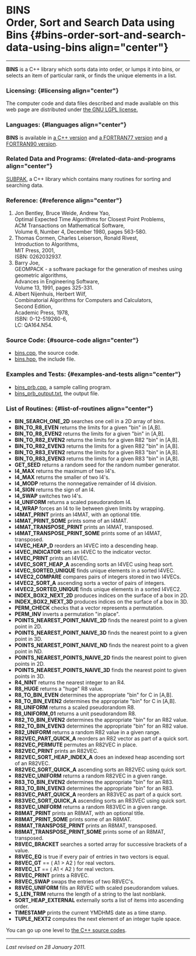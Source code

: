 BINS\
Order, Sort and Search Data using Bins {#bins-order-sort-and-search-data-using-bins align="center"}
======================================

------------------------------------------------------------------------

**BINS** is a C++ library which sorts data into order, or lumps it into
bins, or selects an item of particular rank, or finds the unique
elements in a list.

### Licensing: {#licensing align="center"}

The computer code and data files described and made available on this
web page are distributed under [the GNU LGPL
license.](../../txt/gnu_lgpl.txt)

### Languages: {#languages align="center"}

**BINS** is available in [a C++ version](../../cpp_src/bins/bins.html)
and [a FORTRAN77 version](../../f77_src/bins/bins.html) and [a FORTRAN90
version](../../f_src/bins/bins.html).

### Related Data and Programs: {#related-data-and-programs align="center"}

[SUBPAK](../../cpp_src/subpak/subpak.html), a C++ library which contains
many routines for sorting and searching data.

### Reference: {#reference align="center"}

1.  Jon Bentley, Bruce Weide, Andrew Yao,\
    Optimal Expected Time Algorithms for Closest Point Problems,\
    ACM Transactions on Mathematical Software,\
    Volume 6, Number 4, December 1980, pages 563-580.
2.  Thomas Cormen, Charles Leiserson, Ronald Rivest,\
    Introduction to Algorithms,\
    MIT Press, 2001,\
    ISBN: 0262032937.
3.  Barry Joe,\
    GEOMPACK - a software package for the generation of meshes using
    geometric algorithms,\
    Advances in Engineering Software,\
    Volume 13, 1991, pages 325-331.
4.  Albert Nijenhuis, Herbert Wilf,\
    Combinatorial Algorithms for Computers and Calculators,\
    Second Edition,\
    Academic Press, 1978,\
    ISBN: 0-12-519260-6,\
    LC: QA164.N54.

### Source Code: {#source-code align="center"}

-   [bins.cpp](bins.cpp), the source code.
-   [bins.hpp](bins.hpp), the include file.

### Examples and Tests: {#examples-and-tests align="center"}

-   [bins\_prb.cpp](bins_prb.cpp), a sample calling program.
-   [bins\_prb\_output.txt](bins_prb_output.txt), the output file.

### List of Routines: {#list-of-routines align="center"}

-   **BIN\_SEARCH\_ONE\_2D** searches one cell in a 2D array of bins.
-   **BIN\_TO\_R8\_EVEN** returns the limits for a given "bin" in
    \[A,B\].
-   **BIN\_TO\_R8\_EVEN2** returns the limits for a given "bin" in
    \[A,B\].
-   **BIN\_TO\_R82\_EVEN2** returns the limits for a given R82 "bin" in
    \[A,B\].
-   **BIN\_TO\_R82\_EVEN3** returns the limits for a given R82 "bin" in
    \[A,B\].
-   **BIN\_TO\_R83\_EVEN2** returns the limits for a given R83 "bin" in
    \[A,B\].
-   **BIN\_TO\_R83\_EVEN3** returns the limits for a given R83 "bin" in
    \[A,B\].
-   **GET\_SEED** returns a random seed for the random number generator.
-   **I4\_MAX** returns the maximum of two I4's.
-   **I4\_MAX** returns the smaller of two I4's.
-   **I4\_MODP** returns the nonnegative remainder of I4 division.
-   **I4\_SIGN** returns the sign of an I4.
-   **I4\_SWAP** switches two I4's.
-   **I4\_UNIFORM** returns a scaled pseudorandom I4.
-   **I4\_WRAP** forces an I4 to lie between given limits by wrapping.
-   **I4MAT\_PRINT** prints an I4MAT, with an optional title.
-   **I4MAT\_PRINT\_SOME** prints some of an I4MAT.
-   **I4MAT\_TRANSPOSE\_PRINT** prints an I4MAT, transposed.
-   **I4MAT\_TRANSPOSE\_PRINT\_SOME** prints some of an I4MAT,
    transposed.
-   **I4VEC\_HEAP\_D** reorders an I4VEC into a descending heap.
-   **I4VEC\_INDICATOR** sets an I4VEC to the indicator vector.
-   **I4VEC\_PRINT** prints an I4VEC.
-   **I4VEC\_SORT\_HEAP\_A** ascending sorts an I4VEC using heap sort.
-   **I4VEC\_SORTED\_UNIQUE** finds unique elements in a sorted I4VEC.
-   **I4VEC2\_COMPARE** compares pairs of integers stored in two I4VECs.
-   **I4VEC2\_SORT\_A** ascending sorts a vector of pairs of integers.
-   **I4VEC2\_SORTED\_UNIQUE** finds unique elements in a sorted I4VEC2.
-   **INDEX\_BOX2\_NEXT\_2D** produces indices on the surface of a box
    in 2D.
-   **INDEX\_BOX2\_NEXT\_3D** produces indices on the surface of a box
    in 3D.
-   **PERM\_CHECK** checks that a vector represents a permutation.
-   **PERM\_INV** inverts a permutation "in place".
-   **POINTS\_NEAREST\_POINT\_NAIVE\_2D** finds the nearest point to a
    given point in 2D.
-   **POINTS\_NEAREST\_POINT\_NAIVE\_3D** finds the nearest point to a
    given point in 3D.
-   **POINTS\_NEAREST\_POINT\_NAIVE\_ND** finds the nearest point to a
    given point in ND.
-   **POINTS\_NEAREST\_POINTS\_NAIVE\_2D** finds the nearest point to
    given points in 2D.
-   **POINTS\_NEAREST\_POINTS\_NAIVE\_3D** finds the nearest point to
    given points in 3D.
-   **R4\_NINT** returns the nearest integer to an R4.
-   **R8\_HUGE** returns a "huge" R8 value.
-   **R8\_TO\_BIN\_EVEN** determines the appropriate "bin" for C in
    \[A,B\].
-   **R8\_TO\_BIN\_EVEN2** determines the appropriate "bin" for C in
    \[A,B\].
-   **R8\_UNIFORM** returns a scaled pseudorandom R8.
-   **R8\_UNIFORM\_01** returns a unit pseudorandom R8.
-   **R82\_TO\_BIN\_EVEN2** determines the appropriate "bin" for an R82
    value.
-   **R82\_TO\_BIN\_EVEN3** determines the appropriate "bin" for an R82
    value.
-   **R82\_UNIFORM** returns a random R82 value in a given range.
-   **R82VEC\_PART\_QUICK\_A** reorders an R82 vector as part of a quick
    sort.
-   **R82VEC\_PERMUTE** permutes an R82VEC in place.
-   **R82VEC\_PRINT** prints an R82VEC.
-   **R82VEC\_SORT\_HEAP\_INDEX\_A** does an indexed heap ascending sort
    of an R82VEC.
-   **R82VEC\_SORT\_QUICK\_A** ascending sorts an R82VEC using quick
    sort.
-   **R82VEC\_UNIFORM** returns a random R82VEC in a given range.
-   **R83\_TO\_BIN\_EVEN2** determines the appropriate "bin" for an R83.
-   **R83\_TO\_BIN\_EVEN3** determines the appropriate "bin" for an R83.
-   **R83VEC\_PART\_QUICK\_A** reorders an R83VEC as part of a quick
    sort.
-   **R83VEC\_SORT\_QUICK\_A** ascending sorts an R83VEC using quick
    sort.
-   **R83VEC\_UNIFORM** returns a random R83VEC in a given range.
-   **R8MAT\_PRINT** prints an R8MAT, with an optional title.
-   **R8MAT\_PRINT\_SOME** prints some of an R8MAT.
-   **R8MAT\_TRANSPOSE\_PRINT** prints an R8MAT, transposed.
-   **R8MAT\_TRANSPOSE\_PRINT\_SOME** prints some of an R8MAT,
    transposed.
-   **R8VEC\_BRACKET** searches a sorted array for successive brackets
    of a value.
-   **R8VEC\_EQ** is true if every pair of entries in two vectors is
    equal.
-   **R8VEC\_GT** == ( A1 &gt; A2 ) for real vectors.
-   **R8VEC\_LT** == ( A1 &lt; A2 ) for real vectors.
-   **R8VEC\_PRINT** prints a R8VEC.
-   **R8VEC\_SWAP** swaps the entries of two R8VEC's.
-   **R8VEC\_UNIFORM** fills an R8VEC with scaled pseudorandom values.
-   **S\_LEN\_TRIM** returns the length of a string to the last
    nonblank.
-   **SORT\_HEAP\_EXTERNAL** externally sorts a list of items into
    ascending order.
-   **TIMESTAMP** prints the current YMDHMS date as a time stamp.
-   **TUPLE\_NEXT2** computes the next element of an integer tuple
    space.

You can go up one level to [the C++ source codes](../cpp_src.html).

------------------------------------------------------------------------

*Last revised on 28 January 2011.*
